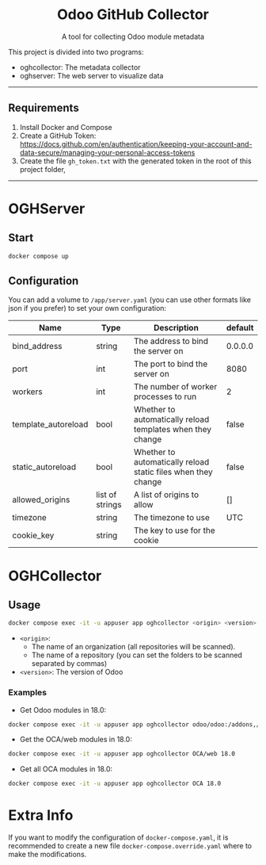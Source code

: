<h1 align="center">
  <div>Odoo GitHub Collector</div>
</h1>

<p align="center">
A tool for collecting Odoo module metadata
</p>

This project is divided into two programs:
- oghcollector: The metadata collector
- oghserver: The web server to visualize data

---

## Requirements
1. Install Docker and Compose
2. Create a GitHub Token: https://docs.github.com/en/authentication/keeping-your-account-and-data-secure/managing-your-personal-access-tokens
3. Create the file `gh_token.txt` with the generated token in the root of this project folder,

---

# OGHServer

## Start

```sh
docker compose up
```

## Configuration

You can add a volume to `/app/server.yaml` (you can use other formats like json if you prefer) to set your own configuration:

| Name | Type | Description | default |
| --- | --- | --- | --- |
| bind_address | string | The address to bind the server on | 0.0.0.0 |
| port | int | The port to bind the server on | 8080 |
| workers | int | The number of worker processes to run | 2 |
| template_autoreload | bool | Whether to automatically reload templates when they change | false |
| static_autoreload | bool | Whether to automatically reload static files when they change | false |
| allowed_origins | list of strings | A list of origins to allow | [] |
| timezone | string | The timezone to use | UTC |
| cookie_key | string | The key to use for the cookie | |

# OGHCollector

## Usage

```sh
docker compose exec -it -u appuser app oghcollector <origin> <version>
```

- `<origin>`:
  - The name of an organization (all repositories will be scanned).
  - The name of a repository (you can set the folders to be scanned separated by commas)
- `<version>`: The version of Odoo

### Examples

- Get Odoo modules in 18.0:
 ```sh
 docker compose exec -it -u appuser app oghcollector odoo/odoo:/addons,/odoo/addons 18.0
 ```
- Get the OCA/web modules in 18.0:
 ```sh
 docker compose exec -it -u appuser app oghcollector OCA/web 18.0
 ```
- Get all OCA modules in 18.0:
 ```sh
 docker compose exec -it -u appuser app oghcollector OCA 18.0
 ```

# Extra Info

If you want to modify the configuration of `docker-compose.yaml`, it is recommended to create a new file `docker-compose.override.yaml` where to make the modifications.